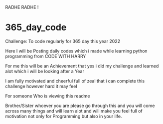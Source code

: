 RADHE RADHE !

# 365_day_code
Challenge: To code regularly for 365 day this year 2022

Here I will be Posting daily codes which i made while learning python programming 
from CODE WITH HARRY 

For me this will be an Achievement that yes i did my challenge and learned alot 
which i will be looking after a Year

I am fully motivated and cheerful full of zeal that i can complete this challenge however hard it may feel

For someone Who is viewing this readme 

Brother/Sister whoever you are please go through this and you will come across many things and will learn alot
and will make you feel full of motivation not only for Programming but also in your life.



